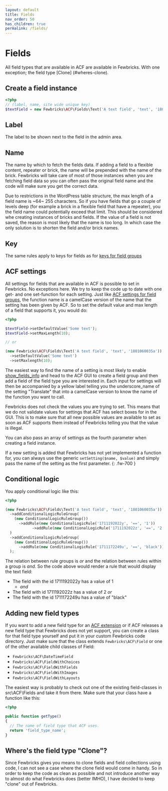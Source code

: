 ```yaml
---
layout: default
title: Fields 
nav_order: 50
has_children: true
permalink: /fields/
---
```


# Fields
All field types that are available in ACF are available in Fewbricks. With one exception; the field type [Clone]
(#wheres-clone).

## Create a field instance
```php
<?php
// (label, name, site wide unique key)
$textField = new Fewbricks\ACF\Fields\Text('A text field', 'text', '1801060035a');
```

## Label
The label to be shown next to the field in the admin area.

## Name
The name by which to fetch the fields data. If adding a field to a flexible content, repeater or brick, the name will
be prepended with the name of the brick. Fewbricks will take care of most of those instances when you are fetching
field data so you can often pass the original field name and the code will make sure you get the correct data.

Due to restrictions in the WordPress table structure, the max length of a field name is ~64~ 255 characters. So if
you have fields that go a couple of levels deep (for example a brick in a flexible field that have a repeater), you
the field name could potentially exceed that limit. This should be considered whe creating instances of bricks and
fields. If the value of a field is not saved, the reason is most likely that the name is too long. In which case
the only solution is to shorten the field and/or brick names.

## Key
The same rules apply to keys for fields as for [keys for field groups](doc:field-groups#section-a-note-on-keys)

## ACF settings
All settings for fields that are available in ACF is possible to set in Fewbricks. No exceptions here. We try to keep
the code up to date with one get- and one set-function for each setting. Just like [ACF settings for field
groups](doc:field-groups#section-acf-settings), the function name is a camelCase version of the name that the
setting has been given by ACF. So to set the default value and max length of a field that supports it, you would do:

```php
<?php

$textField->setDefaultValue('Some text');
$textField->setMaxLength(10);

// or

(new Fewbricks\ACF\Fields\Text('A text field', 'text', '1801060035a'))
  ->setDefaultValue('Some text')
  ->setMaxlength(10);
```

The easiest way to find the name of a setting is most likely to enable [show_fields_info](doc:show_fields_info) and
head to the ACF GUI to create a field group and then add a field of the field type you are interested in. Each
input for settings will then be accompanied by a yellow label telling you the underscore_name of the setting
"Translate" that into a camelCase version to know the name of the function you want to call.

Fewbricks does not check the values you are trying to set. This means that we do not validate values for settings
that ACF has select boxes for in the GUI. This is to make sure that all new possible values are available to set as
soon as ACF supports them instead of Fewbricks telling you that the value is illegal.

You can also pass an array of settings as the fourth parameter when creating a field instance.

If a new setting is added that Fewbricks has not yet implemented a function for, you can always use the generic 
`setSetting($name, $value)` and simply pass the name of the setting as the first parameter.
{: .fw-700 }

## Conditional logic
You apply conditional logic like this:

```php
<?php

(new Fewbricks\ACF\Fields\Text('A text field', 'text', '1801060035a'))
  ->addConditionalLogicRuleGroup(
    (new ConditionalLogicRuleGroup())
      ->addRule(new ConditionalLogicRule('1711192022y', '==', '1'))
			->addRule(new ConditionalLogicRule('1711192022z', '==', '2'))
  )
  ->addConditionalLogicRuleGroup(
    (new ConditionalLogicRuleGroup())
      ->addRule(new ConditionalLogicRule('1711172249u', '==', 'black'))
  );
```

The relation between rule groups is _or_ and the relation between rules within a group is _and_. So the code above would render a rule that would display the text field:

- The field with the id 1711192022y has a value of 1
  - _and_
- The field with id 1711192022z has a value of 2
_or_
- The field with the id 1711172249u has a value of "black"

## Adding new field types
If you want to add a new field type for an [ACF extension](https://awesomeacf.com/) or if ACF releases a new field
type that Fewbricks does not yet support, you can create a class for that field type yourself and put it in your
custom Fewbricks code directory. Just make sure that the class extends `Fewbricks\ACF\Field` or one of the other
available child classes of Field:

- `Fewbricks\ACF\DateTimeField`
- `Fewbricks\ACF\FieldWithChoices`
- `Fewbricks\ACF\FieldWithFields`
- `Fewbricks\ACF\FieldWithImages`
- `Fewbricks\ACF\FieldWithLayouts`

The easiest way is probably to check out one of the existing field-classes in src\ACF\Fields and take it from there.
Make sure that your class have a function like this:

```php
<?php

public function getType()
{
  // The name of field type that ACF uses.
  return 'field_type_name';
}
```

## Where's the field type "Clone"?<a name="wheres-clone"></a>
Since Fewbricks gives you means to clone fields and field collections using code, I can not see a case where the
clone field would come in handy. So in order to keep the code as clean as possible and not introduce another way to
almost do what Fewbricks does (better IMHO), I have decided to keep "clone" out of Fewbricks.
